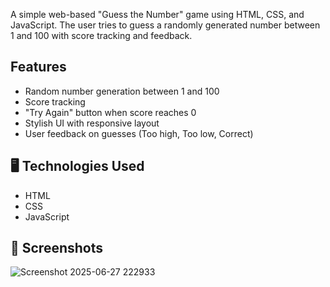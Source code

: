 A simple web-based "Guess the Number" game using HTML, CSS, and JavaScript. The user tries to guess a randomly generated number between 1 and 100 with score tracking and feedback.

##  Features

- Random number generation between 1 and 100
- Score tracking
- "Try Again" button when score reaches 0
- Stylish UI with responsive layout
- User feedback on guesses (Too high, Too low, Correct)

## 🖥 Technologies Used

- HTML
- CSS
- JavaScript

## 📸 Screenshots
![Screenshot 2025-06-27 222933](https://github.com/user-attachments/assets/3d3bc2a9-315e-419e-8e28-1b6b3954f814)

